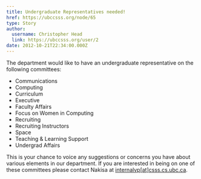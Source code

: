 ```yaml
---
title: Undergraduate Representatives needed! 
href: https://ubccsss.org/node/65
type: Story
author:
  username: Christopher Head
  link: https://ubccsss.org/user/2
date: 2012-10-21T22:34:00.000Z
---
```


<div class="field field-name-body field-type-text-with-summary field-label-hidden"><div class="field-items"><div class="field-item even"><p>The department would like to have an undergraduate representative on the following committees:</p>
<ul>
<li>Communications
</li><li>Computing
</li><li>Curriculum
</li><li>Executive
</li><li>Faculty Affairs
</li><li>Focus on Women in Computing
</li><li>Recruiting
</li><li>Recruiting Instructors
</li><li>Space
</li><li>Teaching &amp; Learning Support
</li><li>Undergrad Affairs
</li></ul>
<p>This is your chance to voice any suggestions or concerns you have about various elements in our department.  If you are interested in being on one of these committees please contact Nakisa at <a href="/cdn-cgi/l/email-protection#7a13140e1f08141b160c0a3a19090909541909540f181954191b">internalvp[at]csss.cs.ubc.ca</a>.</p>
</div></div></div>    <footer>
          </footer>